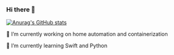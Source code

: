 ### Hi there 👋

[![Anurag's GitHub stats](https://github-readme-stats.vercel.app/api?username=simonsickle)](https://github.com/anuraghazra/github-readme-stats)

🔭 I’m currently working on home automation and containerization

🌱 I’m currently learning Swift and Python
